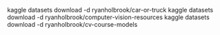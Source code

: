 kaggle datasets download -d ryanholbrook/car-or-truck
kaggle datasets download -d ryanholbrook/computer-vision-resources
kaggle datasets download -d ryanholbrook/cv-course-models